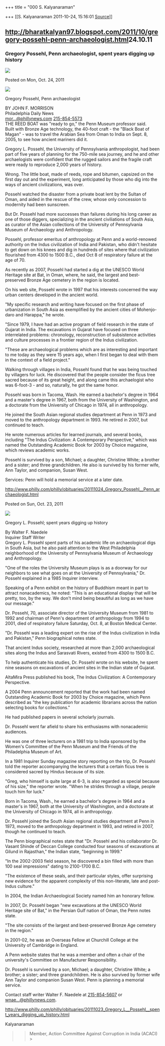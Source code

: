 +++
title = "000 S. Kalyanaraman"

+++
[[S. Kalyanaraman	2011-10-24, 15:16:01 [Source](https://groups.google.com/g/bvparishat/c/IED4Qt1j1L0)]]



## <http://bharatkalyan97.blogspot.com/2011/10/gregory-possehl-penn-archaeologist.html>24.10.11

### Gregory Possehl, Penn archaeologist, spent years digging up history

[![](https://ci4.googleusercontent.com/proxy/0u7Gg-roOzUOaCDtAIRqRJmUryCATCNRdU2VTBXB8LE2JoV3nKFQDwkNmPhIAJahA98grUevgCNZkbBAwJksCa2vXRrIGZapW7AJi8-3=s0-d-e1-ft#http://images.clickability.com/partners/165756/mainLogo.gif)](http://images.clickability.com/partners/165756/mainLogo.gif)

  
Posted on Mon, Oct. 24, 2011  
  

[![](https://ci3.googleusercontent.com/proxy/yoZ_5pwrjWPWHWb6V6ITBYS846nP5A8D1FLaiP_jBTUL6NymounaCaMMXZ0xu07iTcURHNDAB-sZ0K7fIV80bze2i6Kkn0FKWaNfyxWL5VXvYJg=s0-d-e1-ft#http://media.philly.com/images/300*430/20111024_dn_g1poss24o.JPG)](http://media.philly.com/images/300*430/20111024_dn_g1poss24o.JPG)

  
Gregory Possehl, Penn archaeologist  
  
BY JOHN F. MORRISON  
Philadelphia Daily News  
[mor...@phillynews.com]() [215-854-5573](tel:215-854-5573)  
THE REED BOAT was "ready to go," the Penn Museum professor said.  
Built with Bronze Age technology, the 40-foot craft - the "Black Boat of Magan" - was to travel the Arabian Sea from Oman to India on Sept. 8, 2005, to see how ancient mariners did it.  
  
Gregory L. Possehl, the University of Pennsylvania anthropologist, had been part of five years of planning for the 750-mile sea journey, and he and other archaelogists were confident that the rugged sailors and the fragile craft were ready to reproduce 2,000 years of history.  
  
Wrong. The little boat, made of reeds, rope and bitumen, capsized on the first day out and the experiment, long anticipated by those who dig into the ways of ancient civilizations, was over.  
  
Possehl watched the disaster from a private boat lent by the Sultan of Oman, and aided in the rescue of the crew, whose only concession to modernity had been sunscreen.  
  
But Dr. Possehl had more successes than failures during his long career as one of those diggers, specializing in the ancient civiliations of South Asia, as curator of the Asian collections of the University of Pennsylvania Museum of Archaeology and Anthropology.  
  
Possehl, professor emeritus of anthropology at Penn and a world-renowed authority on the Indus civilization of India and Pakistan, who didn't hesitate to get down on his knees and dig in hundreds of sites where that civilization flourished from 4300 to 1500 B.C., died Oct 8 of respiratory failure at the age of 70.  
  
As recently as 2007, Possehl had started a dig at the UNESCO World Heritage site at Bat, in Oman, where, he said, the largest and best-preserved Bronze Age cemetery in the region is located.  
  
On his web site, Possehl wrote in 1997 that his interests concerned the way urban centers developed in the ancient world.  
  
"My specific research and writing have focused on the first phase of urbanization in South Asia as exemplified by the ancient cities of Mohenjo-daro and Harappa," he wrote.  
  
"Since 1979, I have had an active program of field research in the state of Gujarat in India. The excavations in Gujarat have focused on three interrelated problems: chronology, reconstruction of subsistence activities and culture processes in a frontier region of the Indus civilization.  
  
"These are archaeological problems which are as interesting and important to me today as they were 15 years ago, when I first began to deal with them in the context of a field project."  
  
Walking through villages in India, Possehl found that he was being touched by villagers for luck. He discovered that the people consider the ficus tree sacred because of its great height, and along came this archaelogist who was 6-foot-3 - and so, naturally, he got the same honor.  
  
Possehl was born in Tacoma, Wash. He earned a bachelor's degree in 1964 and a master's degree in 1967, both from the University of Washington, and a doctorate from the University of Chicago in 1974, all in anthropology.  
  
He joined the South Asian regional studies department at Penn in 1973 and moved to the anthropology department in 1993. He retired in 2007, but continued to teach.  
  
He wrote numerous articles for learned journals, and several books, including "The Indus Civilization: A Contemporary Perspective," which was named the Outstanding Academic Book for 2003 by Choice magazine, which reviews academic works.  
  
Possehl is survived by a son, Michael; a daughter, Christine White; a brother and a sister; and three grandchildren. He also is survived by his former wife, Ann Taylor, and companion, Susan West.  
  
Services: Penn will hold a memorial service at a later date.  
  
<http://www.philly.com/philly/obituaries/20111024_Gregory_Possehl__Penn_archaeologist.html>  
  
Posted on Sun, Oct. 23, 2011  
  

[![](https://ci6.googleusercontent.com/proxy/RbU0unR0f9jATwNu659sgW4rJA66rTo6NbqBKOt2_MjVBlyOq4LDXOnY-r-_s4DwRC6oPVegTcaKAgabx3XCf-E_qd-IlhHzBF8qGx-nSgUb7AShEqQ=s0-d-e1-ft#http://media.philly.com/images/600*450/20111023_inq_o-pposs23-a.JPG)](http://media.philly.com/images/600*450/20111023_inq_o-pposs23-a.JPG)

  
Gregory L. Possehl; spent years digging up history  
  
By Walter F. Naedele  
Inquirer Staff Writer  
Gregory L. Possehl spent parts of his academic life on archaeological digs in South Asia, but he also paid attention to the West Philadelphia neighborhood of the University of Pennsylvania Museum of Archaeology and Anthropology.  
  
"One of the roles the University Museum plays is as a doorway for our neighbors to see what goes on at the University of Pennsylvania," Dr. Possehl explained in a 1985 Inquirer interview.  
  
Speaking of a Penn exhibit on the history of Buddhism meant in part to attract nonacademics, he noted: "This is an educational display that will be pretty, too, by the way. We don't mind being beautiful as long as we have our message."  
  
Dr. Possehl, 70, associate director of the University Museum from 1981 to 1992 and chairman of Penn's department of anthropology from 1994 to 2001, died of respiratory failure Saturday, Oct. 8, at Boston Medical Center.  
  
"Dr. Possehl was a leading expert on the rise of the Indus civilization in India and Pakistan," Penn biographical notes state.  
  
That ancient Indus society, researched at more than 2,000 archaeological sites along the Indus and Sarasvati Rivers, existed from 4300 to 1500 B.C.  
  
To help authenticate his studies, Dr. Possehl wrote on his website, he spent nine seasons on excavations of ancient sites in the Indian state of Gujarat.  
  
AltaMira Press published his book, The Indus Civilization: A Contemporary Perspective.  
  
A 2004 Penn announcement reported that the work had been named Outstanding Academic Book for 2003 by Choice magazine, which Penn described as "the key publication for academic librarians across the nation selecting books for collections."  
  
He had published papers in several scholarly journals.  
  
Dr. Possehl went far afield to share his enthusiasms with nonacademic audiences.  
  
He was one of three lecturers on a 1981 trip to India sponsored by the Women's Committee of the Penn Museum and the Friends of the Philadelphia Museum of Art.  
  
In a 1981 Inquirer Sunday magazine story reporting on the trip, Dr. Possehl told the reporter accompanying the lecturers that a certain ficus tree is considered sacred by Hindus because of its size.  
  
"Greg, who himself is quite large at 6-3, is also regarded as special because of his size," the reporter wrote. "When he strides through a village, people touch him for luck."  
  
Born in Tacoma, Wash., he earned a bachelor's degree in 1964 and a master's in 1967, both at the University of Washington, and a doctorate at the University of Chicago in 1974, all in anthropology.  
  
Dr. Possehl joined the South Asian regional studies department at Penn in 1973, moved to the anthropology department in 1993, and retired in 2007, though he continued to teach.  
  
The Penn biographical notes state that "Dr. Possehl and his collaborator Dr. Vasant Shinde of Deccan College conducted four seasons of excavations at Gilund in Rajasthan," the Indian state, "beginning in 1999."  
  
"In the 2002-2003 field season, he discovered a bin filled with more than 100 seal impressions" dating to 2100-1700 B.C.  
  
"The existence of these seals, and their particular styles, offer surprising new evidence for the apparent complexity of this non-literate, late and post-Indus culture."  
  
In 2004, the Indian Archaeological Society named him an honorary fellow.  
  
In 2007, Dr. Possehl began "new excavations at the UNESCO World Heritage site of Bat," in the Persian Gulf nation of Oman, the Penn notes state.  
  
"The site consists of the largest and best-preserved Bronze Age cemetery in the region."  
  
In 2001-02, he was an Overseas Fellow at Churchill College at the University of Cambridge in England.  
  
A Penn website states that he was a member and often a chair of the university's Committee on Manufacturer Responsibility.  
  
Dr. Possehl is survived by a son, Michael; a daughter, Christine White; a brother; a sister; and three grandchildren. He is also survived by former wife Ann Taylor and companion Susan West. Penn is planning a memorial service.  
  
  
Contact staff writer Walter F. Naedele at [215-854-5607](tel:215-854-5607) or [wnae...@phillynews.com]().  
  
  
<http://www.philly.com/philly/obituaries/20111023_Gregory_L__Possehl__spent_years_digging_up_history.html>

  

Kalyanaraman

  

> 
> > 
> > Member, Action Committee Against Corruption in India (ACACI) >
> 
> > 

  

  

